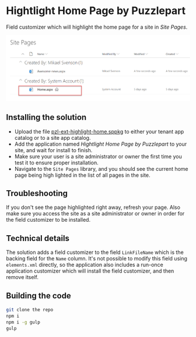 # Hightlight Home Page by Puzzlepart

Field customizer which will highlight the home page for a site in *Site Pages*.

![Screenshot](./screenshot.png "Screenshot")


## Installing the solution

- Upload the file [pzl-ext-highlight-home.sppkg](./pzl-ext-highlight-home.sppkg) to either your tenant app catalog or to a site app catalog.
- Add the application named *Hightlight Home Page by Puzzlepart* to your site, and wait for install to finish.
- Make sure your user is a site administrator or owner the first time you test it to ensure proper installation.
- Navigate to the `Site Pages` library, and you should see the current home page being high lighted in the list of all pages in the site.

## Troubleshooting
If you don't see the page highlighted right away, refresh your page. Also make sure you access the site as a site administrator or owner in order for the field customizer to be installed.

## Technical details
The solution adds a field customizer to the field `LinkFileName` which is the backing field for the `Name` column. It's not possible to modify this field using `elements.xml` directly, so the application also includes a run-once application customizer which will install the field customizer, and then remove itself.

## Building the code

```bash
git clone the repo
npm i
npm i -g gulp
gulp
```